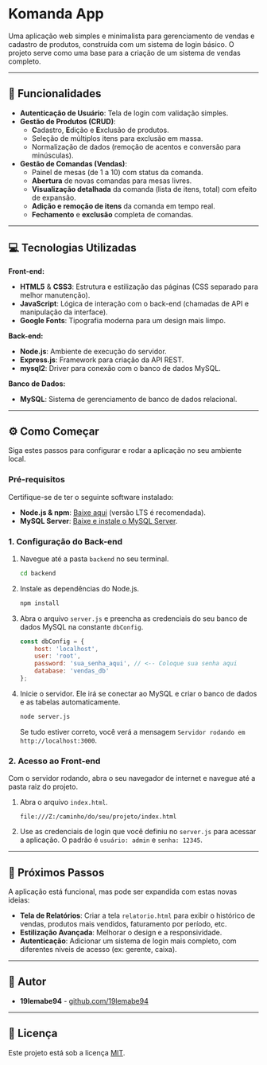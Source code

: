 # Komanda App

Uma aplicação web simples e minimalista para gerenciamento de vendas e cadastro de produtos, construída com um sistema de login básico. O projeto serve como uma base para a criação de um sistema de vendas completo.

---

## 🚀 Funcionalidades

* **Autenticação de Usuário**: Tela de login com validação simples.
* **Gestão de Produtos (CRUD)**:
    * **C**adastro, **E**dição e **E**xclusão de produtos.
    * Seleção de múltiplos itens para exclusão em massa.
    * Normalização de dados (remoção de acentos e conversão para minúsculas).
* **Gestão de Comandas (Vendas)**:
    * Painel de mesas (de 1 a 10) com status da comanda.
    * **Abertura** de novas comandas para mesas livres.
    * **Visualização detalhada** da comanda (lista de itens, total) com efeito de expansão.
    * **Adição e remoção de itens** da comanda em tempo real.
    * **Fechamento** e **exclusão** completa de comandas.

---

## 💻 Tecnologias Utilizadas

**Front-end:**
* **HTML5** & **CSS3**: Estrutura e estilização das páginas (CSS separado para melhor manutenção).
* **JavaScript**: Lógica de interação com o back-end (chamadas de API e manipulação da interface).
* **Google Fonts**: Tipografia moderna para um design mais limpo.

**Back-end:**
* **Node.js**: Ambiente de execução do servidor.
* **Express.js**: Framework para criação da API REST.
* **mysql2**: Driver para conexão com o banco de dados MySQL.

**Banco de Dados:**
* **MySQL**: Sistema de gerenciamento de banco de dados relacional.

---

## ⚙️ Como Começar

Siga estes passos para configurar e rodar a aplicação no seu ambiente local.

### Pré-requisitos

Certifique-se de ter o seguinte software instalado:
* **Node.js & npm**: [Baixe aqui](https://nodejs.org/) (versão LTS é recomendada).
* **MySQL Server**: [Baixe e instale o MySQL Server](https://dev.mysql.com/downloads/mysql/).

### 1. Configuração do Back-end

1.  Navegue até a pasta `backend` no seu terminal.
    ```bash
    cd backend
    ```
2.  Instale as dependências do Node.js.
    ```bash
    npm install
    ```
3.  Abra o arquivo `server.js` e preencha as credenciais do seu banco de dados MySQL na constante `dbConfig`.
    ```javascript
    const dbConfig = {
        host: 'localhost',
        user: 'root',
        password: 'sua_senha_aqui', // <-- Coloque sua senha aqui
        database: 'vendas_db'
    };
    ```
4.  Inicie o servidor. Ele irá se conectar ao MySQL e criar o banco de dados e as tabelas automaticamente.
    ```bash
    node server.js
    ```
    Se tudo estiver correto, você verá a mensagem `Servidor rodando em http://localhost:3000`.

### 2. Acesso ao Front-end

Com o servidor rodando, abra o seu navegador de internet e navegue até a pasta raiz do projeto.

1.  Abra o arquivo `index.html`.
    ```
    file:///Z:/caminho/do/seu/projeto/index.html
    ```
2.  Use as credenciais de login que você definiu no `server.js` para acessar a aplicação. O padrão é `usuário: admin` e `senha: 12345`.

---

## 🚀 Próximos Passos

A aplicação está funcional, mas pode ser expandida com estas novas ideias:

* **Tela de Relatórios**: Criar a tela `relatorio.html` para exibir o histórico de vendas, produtos mais vendidos, faturamento por período, etc.
* **Estilização Avançada**: Melhorar o design e a responsividade.
* **Autenticação**: Adicionar um sistema de login mais completo, com diferentes níveis de acesso (ex: gerente, caixa).

---

## 👤 Autor

* **19lemabe94** - [github.com/19lemabe94](https://github.com/19lemabe94)

---

## 📄 Licença

Este projeto está sob a licença [MIT](https://opensource.org/licenses/MIT).